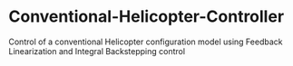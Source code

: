 # Conventional-Helicopter-Controller
Control of a conventional Helicopter configuration model using Feedback Linearization and Integral Backstepping control
